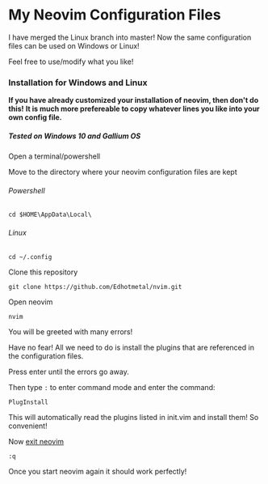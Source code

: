 # My Neovim Configuration Files

I have merged the Linux branch into master! Now the same configuration files can be used on Windows or Linux!

Feel free to use/modify what you like!

### Installation for Windows and Linux
**If you have already customized your installation of neovim, then don't do this!**
**It is much more prefereable to copy whatever lines you like into your own config file.**
##### Tested on Windows 10 and Gallium OS
Open a terminal/powershell

Move to the directory where your neovim configuration files are kept
###### Powershell
``` cd $HOME\AppData\Local\ ```
###### Linux
``` cd ~/.config ```

Clone this repository

``` git clone https://github.com/Edhotmetal/nvim.git ```

Open neovim

``` nvim ```

You will be greeted with many errors!

Have no fear! All we need to do is install the plugins that are referenced in the configuration files.

Press enter until the errors go away.

Then type ```:``` to enter command mode and enter the command:

```PlugInstall```

This will automatically read the plugins listed in init.vim and install them! So convenient!

Now [exit neovim](https://github.com/hakluke/how-to-exit-vim)

```:q```

Once you start neovim again it should work perfectly!
